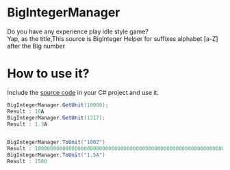 # BigIntegerManager

 Do you have any experience play idle style game?   
 Yap, as the title,This source is BigInteger Helper for suffixes alphabet [a-Z] after the Big number

# How to use it?
Include the [source code](https://github.com/shlifedev/BIgIntegerManager/blob/main/BigIntegerManager.cs) in your C# project and use it.

```cs
BigIntegerManager.GetUnit(10000); 
Result : 10A
BigIntegerManager.GetUnit(1317); 
Result : 1.3A


BigIntegerManager.ToUnit("100Z")
Result : 100000000000000000000000000000000000000000000000000000000000000000000000000000000000 
BigIntegerManager.ToUnit("1.5A")
Result : 1500
```
